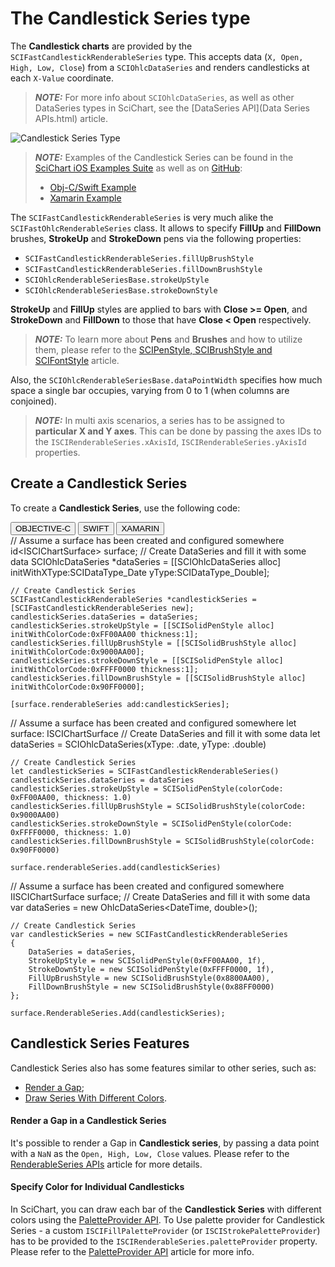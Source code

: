 # The Candlestick Series type
The **Candlestick charts** are provided by the `SCIFastCandlestickRenderableSeries` type. This accepts data (`X, Open, High, Low, Close`) from a `SCIOhlcDataSeries` and renders candlesticks at each `X-Value` coordinate.

> **_NOTE:_** For more info about `SCIOhlcDataSeries`, as well as other DataSeries types in SciChart, see the [DataSeries API](Data Series APIs.html) article.

![Candlestick Series Type](img/chart-types-2d/candlestick-chart-example.png)

> **_NOTE:_** Examples of the Candlestick Series can be found in the [SciChart iOS Examples Suite](https://www.scichart.com/examples/ios-chart/) as well as on [GitHub](https://github.com/ABTSoftware/SciChart.iOS.Examples):
> 
> - [Obj-C/Swift Example](https://www.scichart.com/example/ios-candlestick-chart-demo/)
> - [Xamarin Example](https://www.scichart.com/example/xamarin-chart-candlestick-chart-example/)

The `SCIFastCandlestickRenderableSeries` is very much alike the `SCIFastOhlcRenderableSeries` class. It allows to specify **FillUp** and **FillDown** brushes, **StrokeUp** and **StrokeDown** pens via the following properties:
- `SCIFastCandlestickRenderableSeries.fillUpBrushStyle`
- `SCIFastCandlestickRenderableSeries.fillDownBrushStyle`
- `SCIOhlcRenderableSeriesBase.strokeUpStyle`
- `SCIOhlcRenderableSeriesBase.strokeDownStyle`

**StrokeUp** and **FillUp** styles are applied to bars with **Close >= Open**, and **StrokeDown** and **FillDown** to those that have **Close < Open** respectively. 

> **_NOTE:_** To learn more about **Pens** and **Brushes** and how to utilize them, please refer to the [SCIPenStyle, SCIBrushStyle and SCIFontStyle](scipenstyle-scibrushstyle-and-scifontstyle.html) article.

Also, the `SCIOhlcRenderableSeriesBase.dataPointWidth` specifies how much space a single bar occupies, varying from 0 to 1 (when columns are conjoined). 

> **_NOTE:_** In multi axis scenarios, a series has to be assigned to **particular X and Y axes**. This can be done by passing the axes IDs to the `ISCIRenderableSeries.xAxisId`, `ISCIRenderableSeries.yAxisId` properties.

## Create a Candlestick Series
To create a **Candlestick Series**, use the following code:

<div class="code-snippet-tabs">
  <button class="code-snippet-tab" onclick="showCodeFor(event, 'objectivec')">OBJECTIVE-C</button>
  <button class="code-snippet-tab" onclick="showCodeFor(event, 'swift')">SWIFT</button>
  <button class="code-snippet-tab" onclick="showCodeFor(event, 'cs')">XAMARIN</button>
</div>
<div class="code-snippet" id="objectivec">
    // Assume a surface has been created and configured somewhere
    id&lt;ISCIChartSurface&gt; surface;
    // Create DataSeries and fill it with some data
    SCIOhlcDataSeries *dataSeries = [[SCIOhlcDataSeries alloc] initWithXType:SCIDataType_Date yType:SCIDataType_Double];

    // Create Candlestick Series
    SCIFastCandlestickRenderableSeries *candlestickSeries = [SCIFastCandlestickRenderableSeries new];
    candlestickSeries.dataSeries = dataSeries;
    candlestickSeries.strokeUpStyle = [[SCISolidPenStyle alloc] initWithColorCode:0xFF00AA00 thickness:1];
    candlestickSeries.fillUpBrushStyle = [[SCISolidBrushStyle alloc] initWithColorCode:0x9000AA00];
    candlestickSeries.strokeDownStyle = [[SCISolidPenStyle alloc] initWithColorCode:0xFFFF0000 thickness:1];
    candlestickSeries.fillDownBrushStyle = [[SCISolidBrushStyle alloc] initWithColorCode:0x90FF0000];
    
    [surface.renderableSeries add:candlestickSeries];
</div>
<div class="code-snippet" id="swift">
    // Assume a surface has been created and configured somewhere
    let surface: ISCIChartSurface
    // Create DataSeries and fill it with some data
    let dataSeries = SCIOhlcDataSeries(xType: .date, yType: .double)

    // Create Candlestick Series
    let candlestickSeries = SCIFastCandlestickRenderableSeries()
    candlestickSeries.dataSeries = dataSeries
    candlestickSeries.strokeUpStyle = SCISolidPenStyle(colorCode: 0xFF00AA00, thickness: 1.0)
    candlestickSeries.fillUpBrushStyle = SCISolidBrushStyle(colorCode: 0x9000AA00)
    candlestickSeries.strokeDownStyle = SCISolidPenStyle(colorCode: 0xFFFF0000, thickness: 1.0)
    candlestickSeries.fillDownBrushStyle = SCISolidBrushStyle(colorCode: 0x90FF0000)

    surface.renderableSeries.add(candlestickSeries)
</div>
<div class="code-snippet" id="cs">
    // Assume a surface has been created and configured somewhere
    IISCIChartSurface surface;
    // Create DataSeries and fill it with some data
    var dataSeries = new OhlcDataSeries&lt;DateTime, double&gt;();
    
    // Create Candlestick Series
    var candlestickSeries = new SCIFastCandlestickRenderableSeries
    {
        DataSeries = dataSeries,
        StrokeUpStyle = new SCISolidPenStyle(0xFF00AA00, 1f),
        StrokeDownStyle = new SCISolidPenStyle(0xFFFF0000, 1f),
        FillUpBrushStyle = new SCISolidBrushStyle(0x8800AA00),
        FillDownBrushStyle = new SCISolidBrushStyle(0x88FF0000)
    };

    surface.RenderableSeries.Add(candlestickSeries);
</div>

## Candlestick Series Features
Candlestick Series also has some features similar to other series, such as:
- [Render a Gap](#render-a-gap-in-a-candlestick-series);
- [Draw Series With Different Colors](#specify-color-for-individual-bars).

#### Render a Gap in a Candlestick Series
It's possible to render a Gap in **Candlestick series**, by passing a data point with a `NaN` as the `Open, High, Low, Close` values. Please refer to the [RenderableSeries APIs](renderableseries-apis.html#adding-a-gap-onto-a-renderableseries) article for more details.

#### Specify Color for Individual Candlesticks
In SciChart, you can draw each bar of the **Candlestick Series** with different colors using the [PaletteProvider API](paletteprovider-api.html). 
To Use palette provider for Candlestick Series - a custom `ISCIFillPaletteProvider` (or `ISCIStrokePaletteProvider`) has to be provided to the `ISCIRenderableSeries.paletteProvider` property. Please refer to the [PaletteProvider API](paletteprovider-api.html) article for more info.
